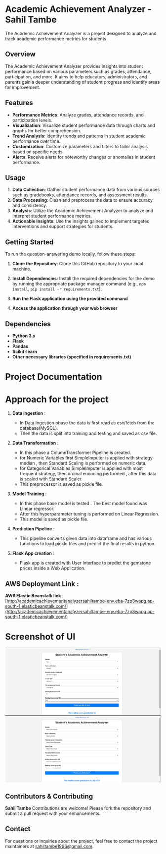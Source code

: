# Academic Achievement Analyzer - Sahil Tambe

The Academic Achievement Analyzer is a project designed to analyze and track academic performance metrics for students.

## Overview

The Academic Achievement Analyzer provides insights into student performance based on various parameters such as grades, attendance, participation, and more. It aims to help educators, administrators, and parents gain a deeper understanding of student progress and identify areas for improvement.

## Features

- **Performance Metrics**: Analyze grades, attendance records, and participation levels.
- **Visualization**: Visualize student performance data through charts and graphs for better comprehension.
- **Trend Analysis**: Identify trends and patterns in student academic performance over time.
- **Customization**: Customize parameters and filters to tailor analysis based on specific needs.
- **Alerts**: Receive alerts for noteworthy changes or anomalies in student performance.

## Usage

1. **Data Collection**: Gather student performance data from various sources such as gradebooks, attendance records, and assessment results.
2. **Data Processing**: Clean and preprocess the data to ensure accuracy and consistency.
3. **Analysis**: Utilize the Academic Achievement Analyzer to analyze and interpret student performance metrics.
4. **Actionable Insights**: Use the insights gained to implement targeted interventions and support strategies for students.


## Getting Started

To run the question-answering demo locally, follow these steps:

1. **Clone the Repository**: Clone this GitHub repository to your local machine.

2. **Install Dependencies**: Install the required dependencies for the demo by running the appropriate package manager command (e.g., `npm install`, `pip install -r requirements.txt`).
3. **Run the Flask application using the provided command**
3. **Access the application through your web browser**

## Dependencies

- **Python 3.x**
- **Flask**
- **Pandas**
- **Scikit-learn**
- **Other necessary libraries (specified in requirements.txt)**



# Project Documentation

# Approach for the project 

1. **Data Ingestion** : 
    * In Data Ingestion phase the data is first read as csv/fetch from the database(MySQL).
    * Then the data is split into training and testing and saved as csv file.

2. **Data Transformation** : 
    * In this phase a ColumnTransformer Pipeline is created.
    * for Numeric Variables first SimpleImputer is applied with strategy median , then Standard Scaling is performed on numeric data.
    * for Categorical Variables SimpleImputer is applied with most frequent strategy, then ordinal encoding performed , after this data is scaled with Standard Scaler.
    * This preprocessor is saved as pickle file.

3. **Model Training** : 
    * In this phase base model is tested . The best model found was Linear regressor.
    * After this hyperparameter tuning is performed on Linear Regression.
    * This model is saved as pickle file.

4. **Prediction Pipeline** : 
    * This pipeline converts given data into dataframe and has various functions to load pickle files and predict the final results in python.

5. **Flask App creation** : 
    * Flask app is created with User Interface to predict the gemstone prices inside a Web Application.

## AWS Deployment Link :

**AWS Elastic Beanstalk link** : [http://academicachievementanalyzersahiltambe-env.eba-7zp3wapg.ap-south-1.elasticbeanstalk.com/](http://academicachievementanalyzersahiltambe-env.eba-7zp3wapg.ap-south-1.elasticbeanstalk.com/)

# Screenshot of UI

![HomepageUI](./screenshots/HomeUI.jpg)
![ResultPage](./screenshots/ProjectUI.png)

## Contributors & Contributing

**Sahil Tambe**
Contributions are welcome! Please fork the repository and submit a pull request with your enhancements.

## Contact

For questions or inquiries about the project, feel free to contact the project maintainers at [sahiltambe1996@gmail.com](mailto:sahiltambe1996@gmail.com).